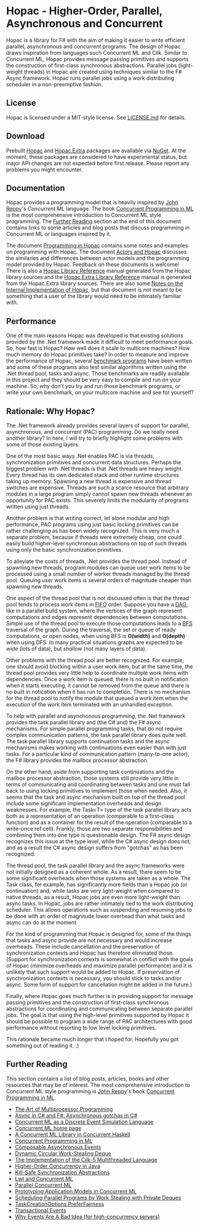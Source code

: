Hopac - Higher-Order, Parallel, Asynchronous and Concurrent
===========================================================

Hopac is a library for F# with the aim of making it easier to write efficient
parallel, asynchronous and concurrent programs.  The design of Hopac draws
inspiration from languages such Concurrent ML and Cilk.  Similar to Concurrent
ML, Hopac provides message passing primitives and supports the construction of
first-class synchronous abstractions.  Parallel jobs (light-weight threads) in
Hopac are created using techniques similar to the F# Async framework.  Hopac
runs parallel jobs using a work distributing scheduler in a non-preemptive
fashion.

License
-------

Hopac is licensed under a MIT-style license.  See
[LICENSE.md](https://github.com/VesaKarvonen/Hopac/blob/master/LICENSE.md) for
details.

Download
--------

Prebuilt [Hopac](http://www.nuget.org/packages/Hopac/) and
[Hopac.Extra](http://www.nuget.org/packages/Hopac.Extra/) packages are available
via [NuGet](http://www.nuget.org/).  At the moment, these packages are
considered to have experimental status, but major API changes are not expected
before first release.  Please report any problems you might encounter.

Documentation
-------------

Hopac provides a programming model that is heavily inspired by
[John Reppy](http://people.cs.uchicago.edu/~jhr/)'s *Concurrent ML* language.
The book
[Concurrent Programming in ML](http://www.cambridge.org/us/academic/subjects/computer-science/distributed-networked-and-mobile-computing/concurrent-programming-ml)
is the most comprehensive introduction to Concurrent ML style programming.  The
[Further Reading](https://github.com/VesaKarvonen/Hopac#further-reading) section
at the end of this document contains links to some articles and blog posts that
discuss programming in Concurrent ML or languages inspired by it.

The document
[Programming in Hopac](https://github.com/VesaKarvonen/Hopac/blob/master/Docs/Programming.md)
contains some notes and examples on programming with Hopac.  The document
[Actors and Hopac](https://github.com/VesaKarvonen/Hopac/blob/master/Docs/Actors.md)
discusses the similaries and differences between actor models and the
programming model provided by Hopac.  Feedback on these documents is welcome!
There is also a
[Hopac Library Reference](http://htmlpreview.github.io/?https://github.com/VesaKarvonen/Hopac/blob/master/Docs/Hopac.html)
manual generated from the Hopac library sources and the
[Hopac.Extra Library Reference](http://htmlpreview.github.io/?https://github.com/VesaKarvonen/Hopac/blob/master/Docs/Hopac.Extra.html)
manual is generated from the Hopac.Extra library sources.  There are also some
[Notes on the Internal Implementation of Hopac](https://github.com/VesaKarvonen/Hopac/blob/master/Docs/Internals.md),
but that document is not meant to be something that a user of the library would
need to be intimately familiar with.

Performance
-----------

One of the main reasons Hopac was developed is that existing solutions provided
by the .Net framework made it difficult to meet performance goals.  So, how fast
is Hopac?  How well does it scale to multicore machines?  How much memory do
Hopac primitives take?  In order to measure and improve the performance of
Hopac, several
[benchmark programs](https://github.com/VesaKarvonen/Hopac/tree/master/Benchmarks)
have been written and some of these programs also test similar algorithms
written using the .Net thread pool, tasks and async.  Those benchmarks are
readily available in this project and they should be very easy to compile and
run on your machine.  So, why don't you try and run those benchmark programs, or
write your own benchmark, on your multicore machine and see for yourself?

Rationale: Why Hopac?
---------------------

The .Net framework already provides several layers of support for parallel,
asynchronous, and concurrent (PAC) programming.  Do we really need another
library?  In here, I will try to briefly highlight some problems with some of
those existing layers.

One of the most basic ways .Net enables PAC is via threads, synchronization
primitives and concurrent data structures.  Perhaps the biggest problem with
.Net threads is that .Net threads are heavy weight.  Every thread has its own
dedicated stack and other runtime structures taking up memory.  Spawning a new
thread is expensive and thread switches are expensive.  Threads are such a
scarce resource that arbitrary modules in a large program simply cannot spawn
new threads whenever an opportunity for PAC exists.  This severely limits the
modularity of programs written using just threads.

Another problem is that writing correct, let alone modular and high performance,
PAC programs using just basic locking primitives can be rather challenging as
has been widely recognized.  This is very much a separate problem, because if
threads were extremely cheap, one could easily build higher-level synchronous
abstractions on top of such threads using only the basic synchronization
primitives.

To alleviate the costs of threads, .Net provides the thread pool.  Instead of
spawning new threads, program modules can queue user work items to be processed
using a small number of worker threads managed by the thread pool.  Queuing user
work items is several orders of magnitude cheaper than spawning new threads.

One aspect of the thread pool that is not discussed often is that the thread
pool tends to process work items in [FIFO](http://en.wikipedia.org/wiki/FIFO)
order.  Suppose you have a
[DAG](http://en.wikipedia.org/wiki/Directed_acyclic_graph), like in a parallel
build system, where the vertices of the graph represent computations and edges
represent dependencies between computations.  Simple use of the thread pool to
execute those computations leads to a
[BFS](http://en.wikipedia.org/wiki/Breadth-first_search) traversal of the graph.
During the traversal, the set or queue of ready computations, or open nodes,
when using BFS is **O(width)** and **O(depth)** when using DFS.  In many
practical situations graphs are expected to be *wide* (lots of data), but
*shallow* (not many layers of data).

Other problems with the thread pool are better recognized.  For example, one
should avoid blocking within a user work item, but at the same time, the thread
pool provides very little help to coordinate multiple work items with
dependencies.  Once a work item is queued, there is no built in notification
when it starts executing, it cannot be removed from the queue and there is no
built in notication when it has run to completion.  There is no mechanism for
the thread pool to notify the module that queued a work item when the execution
of the work item terminated with an unhandled exception.

To help with parallel and asynchonous programming, the .Net framework provides
the task parallel library and (the C# and) the F# async mechanisms.  For simple
parallel programming tasks, that do not require complex communication patterns,
the task parallel library does quite well.  The task parallel library supports
continuation tasks and the async mechanisms makes working with continuations
even easier than with just tasks.  For a particular kind of communication
pattern (many-to-one actor), the F# library provides the mailbox processor
abstraction.

On the other hand, aside from supporting task continuations and the mailbox
processor abstraction, those systems still provide very little in terms of
communicating and coordinating between tasks and one must fall back to using
locking primitives to implement those when needed.  Also, it seems that the task
and async mechanism built on top of the thread pool include some significant
implementation overheads and design weaknesses.  For example, the Task&lt;T&gt;
type of the task parallel library acts both as a representation of an operation
(comparable to a first-class function) and as a container for the result of the
operation (comparable to a write-once ref cell).  Frankly, those are two
separate responsibilities and combining them into one type is questionable
design.  The F# async design recognizes this issue at the type level, while the
C# async design does not, and as a result the C# async design suffers from
"gotchas" as has been recognized.

The thread pool, the task parallel library and the async frameworks were not
initially designed as a coherent whole.  As a result, there seem to be some
significant overheads when those systems are taken as a whole.  The Task class,
for example, has significantly more fields than a Hopac job (or continuation)
and, while tasks are very light-weight when compared to native threads, as a
result, Hopac jobs are even more light-weight than async tasks.  In Hopac, jobs
are rather intimately tied to the work distributing scheduler.  This allows
operations such as suspending and resuming jobs to be done with an order of
magnitude lower overhead than what tasks and async can do at the moment.

For the kind of programming that Hopac is designed for, some of the things that
tasks and async provide are not necessary and would increase overheads.  These
include cancellation and the preservation of synchronization contexts and Hopac
has therefore eliminated those.  (Support for synchronization contexts is
somewhat in conflict with the goals of Hopac (minimize overheads and maximize
parallel performance) and it is unlikely that such support would be added to
Hopac.  If preservation of synchronization contexts is necessary, you should
stick to tasks and/or async.  Some form of support for cancellation might be
added in the future.)

Finally, where Hopac goes much further is in providing support for message
passing primitives and the construction of first-class synchronous abstractions
for coordinating and communicating between separate parallel jobs.  The goal is
that using the high-level primitives supported by Hopac it should be possible to
program a wide range of PAC architectures with good performance without
resorting to low level locking primitives.

This rationale became much longer that I hoped for.  Hopefully you got something
out of reading it. :)

Further Reading
---------------

This section contains a list of blog posts, articles, books and other resources
that may be of interest.  The most comprehensive introduction to Concurrent ML
style programming is [John Reppy](http://people.cs.uchicago.edu/~jhr/)'s book
[Concurrent Programming in ML](http://www.cambridge.org/us/academic/subjects/computer-science/distributed-networked-and-mobile-computing/concurrent-programming-ml).

* [The Art of Multiprocessor Programming](http://people.csail.mit.edu/shanir/)
* [Async in C# and F#: Asynchronous gotchas in C#](http://tomasp.net/blog/csharp-async-gotchas.aspx/)
* [Concurrent ML as a Discrete Event Simulation Language](http://www.eecs.wsu.edu/~hauser/Publications/CMLSim.pdf)
* [Concurrent ML home page](http://cml.cs.uchicago.edu/)
* [A Concurrent ML Library in Concurrent Haskell](http://www.cs.umd.edu/~avik/projects/cmllch/)
* [Concurrent Programming in ML](http://www.cambridge.org/us/academic/subjects/computer-science/distributed-networked-and-mobile-computing/concurrent-programming-ml)
* [Composable Asynchronous Events](http://multimlton.cs.purdue.edu/mML/Publications_files/pldi11.pdf)
* [Dynamic Circular Work-Stealing Deque](http://citeseerx.ist.psu.edu/viewdoc/download?doi=10.1.1.170.1097&rep=rep1&type=pdf)
* [The Implementation of the Cilk-5 Multithreaded Language](http://supertech.csail.mit.edu/papers/cilk5.pdf)
* [Higher-Order Concurrency in Java](http://erikdemaine.org/papers/WoTUG20/)
* [Kill-Safe Synchronization Abstractions](http://www.cs.utah.edu/plt/publications/pldi04-ff.pdf)
* [Lwt and Concurrent ML](http://ambassadortothecomputers.blogspot.fi/2009/05/lwt-and-concurrent-ml.html)
* [Parallel Concurrent ML](http://manticore.cs.uchicago.edu/papers/icfp09-parallel-cml.pdf)
* [Prototyping Application Models in Concurrent ML](http://privatewww.essex.ac.uk/~fleum/typeinst.pdf)
* [Scheduling Parallel Programs by Work Stealing with Private Deques](http://chargueraud.org/research/2013/ppopp/full.pdf)
* [TaskCreationOptions.PreferFairness](http://blogs.msdn.com/b/pfxteam/archive/2009/07/07/9822857.aspx)
* [Transactional Events](http://www.cs.rit.edu/~mtf/research/tx-events/ICFP06/icfp06.pdf)
* [Why Events Are A Bad Idea (for high-concurrency servers)](http://www.cs.berkeley.edu/~brewer/papers/threads-hotos-2003.pdf)
